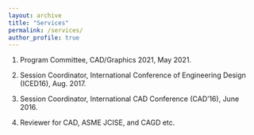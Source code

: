 ```yaml
---
layout: archive
title: "Services"
permalink: /services/
author_profile: true
---
```


<!-- {% if site.talkmap_link == true %}

<p style="text-decoration:underline;"><a href="/talkmap.html">See a map of all the places I've given a talk!</a></p>

{% endif %}

{% for post in site.talks reversed %}
  {% include archive-single-talk.html %}
{% endfor %} -->

1. Program Committee, CAD/Graphics 2021, May 2021.

1. Session Coordinator, International Conference of Engineering Design (ICED16), Aug. 2017.

1. Session Coordinator, International CAD Conference (CAD’16), June 2016.

1. Reviewer for CAD, ASME JCISE, and CAGD etc.



